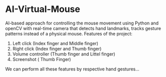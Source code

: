 # AI-Virtual-Mouse
AI-based approach for controlling the mouse movement using Python and openCV with real-time camera that detects hand landmarks, tracks gesture patterns instead of a physical mouse.
Features of the project:
1. Left click (Index finger and Middle finger)
2. Right click (Index finger and Thumb finger)
3. Volume controller (Thumb finger and Littel finger)
4. Screenshot ( Thumb Finger)

We can perform all these features by respective hand gestures...
